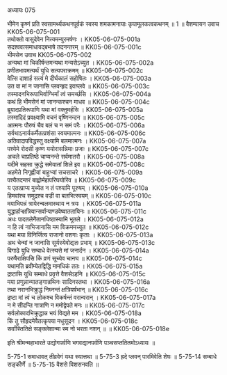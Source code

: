 अध्यायः 075

भीमेन कृष्णं प्रति स्वसामर्थ्यकथनपूर्वकं स्वस्य शमकामनायाः कृपामूलकत्वकथनम् ॥ 1 ॥
वैशम्पायन उवाच 	KK05-06-075-001  
तथोक्तो वासुदेवेन नित्यमन्युरमर्षणः ।	KK05-06-075-001a  
सदश्ववत्समाधावद्बभाषे तदनन्तरम् ॥	KK05-06-075-001c  
भीमसेन उवाच 	KK05-06-075-002  
अन्यथा मां चिकीर्षन्तमन्यथा मन्यसेऽच्युत ।	KK05-06-075-002a  
प्रणीतभावमत्यर्थं युधि सत्यपराक्रमम् ॥	KK05-06-075-002c  
वेत्सि दाशार्ह सत्यं मे दीर्घकालं सहोषितः ।	KK05-06-075-003a  
उत वा मां न जानासि प्लवन्हृद इवाप्लवे ॥	KK05-06-075-003c  
तस्मादनभिरूपाभिर्वाग्भिर्मां त्वं समर्च्छसि ।	KK05-06-075-004a  
कथं हि भीमसेनं मां जानन्कश्चन माधव ॥	KK05-06-075-004c  
ब्रूयादप्रतिरूपाणि यथा मां वक्तुमर्हसि ।	KK05-06-075-005a  
तस्मादिदं प्रवक्ष्यामि वचनं वृष्णिनन्दन ॥	KK05-06-075-005c  
आत्मनः पौरुषं चैव बलं च न समं परैः ।	KK05-06-075-006a  
सर्वथाऽनार्यकर्मैतत्प्रशंसा स्वयमात्मनः ॥	KK05-06-075-006c  
अतिवादापविद्धस्तु वक्ष्यामि बलमात्मनः ।	KK05-06-075-007a  
पश्येमे रोदसी कृष्ण ययोरासन्निमाः प्रजाः ॥	KK05-06-075-007c  
अचले चाप्रतिष्ठे चाप्यनन्ते सर्वमातरौ ।	KK05-06-075-008a  
यदीमे सहसा क्रुद्धे समेयातां शिले इव ॥	KK05-06-075-008c  
अहमेते निगृह्णीयां बाहुभ्यां सचसाचरे ।	KK05-06-075-009a  
पश्यैतदन्तरं बाह्वोर्महापरिघयोरिव ॥	KK05-06-075-009c  
य एतत्प्राप्य मुच्येत न तं पश्यामि पूरुषम् ।	KK05-06-075-010a  
हिमवांश्च समुद्रश्च वज्री वा बलभित्स्वयम् ॥	KK05-06-075-010c  
मयाभिपन्नं त्रायेरन्बलमास्थाय न त्रयः ।	KK05-06-075-011a  
युद्धार्हान्क्षत्रियान्सर्वान्पाण्डवेष्वाततायिनः ॥	KK05-06-075-011c  
अधः पादतलेनैतानधिष्ठास्यामि भूतले ।	KK05-06-075-012a  
न हि त्वं नाभिजानासि मम विक्रममच्युत ॥	KK05-06-075-012c  
यथा मया विनिर्जित्य राजानो वशगाः कृताः ।	KK05-06-075-013a  
अथ चेन्मां न जानासि सूर्यस्येवोद्यतः प्रभाम् ॥	KK05-06-075-013c  
विगाढे युधि सम्बाधे वेत्स्यसे मां जनार्दन ।	KK05-06-075-014a  
परुषैराक्षिपसि किं व्रणं सूच्येव चानघ ॥	KK05-06-075-014c  
यथामति ब्रवीम्येतद्विद्धि मामधिकं ततः ।	KK05-06-075-015a  
द्रष्टासि युधि सम्बाधे प्रवृत्ते वैशसेऽहनि ॥	KK05-06-075-015c  
मया प्रणुन्नान्मातङ्गान्रथिनः सादिनस्तथा ।	KK05-06-075-016a  
तथा नरानभिक्रुद्धं निघ्नन्तं क्षत्रियर्षभान् ॥	KK05-06-075-016c  
द्रष्टा मां त्वं च लोकश्च विकर्षन्तं वरान्वरान् ।	KK05-06-075-017a  
न मे सीदन्ति गात्राणि न ममोद्वेपते मनः ॥	KK05-06-075-017c  
सर्वलोकादभिक्रुद्धान्न भयं विद्यते मम ।	KK05-06-075-018a  
किं तु सौहृदमेवैतत्कृपया मधुसूदन ।	KK05-06-075-018c  
सर्वांस्तितिक्षे सङ्क्लेशान्मा स्म नो भरता नशन् ॥ ॥	KK05-06-075-018e  

इति श्रीमन्महाभारते उद्योगपर्वणि भगवद्यानपर्वणि पञ्चसप्ततितमोऽध्यायः ॥

5-75-1 समाधावत् तीव्रवेगं यथा स्यात्तथा ॥ 5-75-3 ह्रदे प्लवन् पारमिवेति शेषः ॥ 5-75-14 सम्बाधे सङ्कीर्णे ॥ 5-75-15 वैशसे विशसनवति ॥
